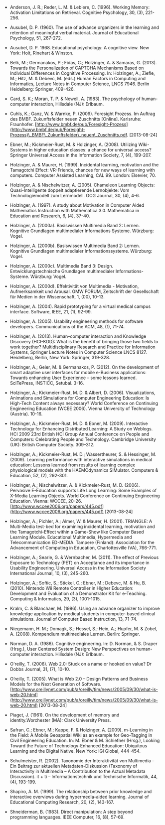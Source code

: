 <!-- filename: 99_Literatur.md -->
<!-- title: Literatur -->

- Anderson, J. R.; Reder, L. M. & Lebiere, C. (1996). Working Memory: Activation Limitations on Retrieval. Cognitive Psychology, 30, (3), 221-256.

- Ausubel, D. P. (1960). The use of advance organizers in the learning and retention of meaningful verbal material. Journal of Educational Psychology, 51, 267-272.

- Ausubel, D. P. 1968. Educational psychology: A cognitive view. New York: Holt, Rinehart & Winston.

- Belk, M.; Germanakos, P.; Fidas, C.; Holzinger, A. & Samaras, G. (2013). Towards the Personalization of CAPTCHA Mechanisms Based on Individual Differences in Cognitive Processing. In: Holzinger, A.; Ziefle, M.; Hitz, M. & Debevc, M. (eds.) Human Factors in Computing and Informatics, Lecture Notes in Computer Science, LNCS 7946. Berlin Heidelberg: Springer, 409-426.

- Card, S. K.; Moran, T. P. & Newell, A. (1983). The psychology of human-computer interaction, Hillsdale (NJ): Erlbaum.

- Cuhls, K.; Ganz, W. & Warnke, P. (2009). Foresight Prozess. Im Auftrag des BMBF. Zukunftsfelder neuen Zuschnitts \[Online]. Karlsruhe: Fraunhofer. [http://www.bmbf.de/pub/Foresight-Prozess](http://www.bmbf.de/pub/Foresight-Prozess)\_BMBF\_Zukunftsfelder\_neuen\_Zuschnitts.pdf. \[2013-08-24]

- Ebner, M.; Kickmeier-Rust, M. & Holzinger, A. (2008). Utilizing Wiki-Systems in higher education classes: a chance for universal access? Springer Universal Access in the Information Society, 7, (4), 199-207.

- Holzinger, A. & Maurer, H. (1999). Incidental learning, motivation and the Tamagotchi Effect: VR-Friends, chances for new ways of learning with computers. Computer Assisted Learning, CAL 99. London: Elsevier, 70.

- Holzinger, A. & Nischelwitzer, A. (2005). Chameleon Learning Objects: Quasi-Intelligente doppelt adaptierende Lernobjekte: Vom Technologiemodell zum Lernmodell. OCG Journal, 30, (4), 4-6.

- Holzinger, A. (1997). A study about Motivation in Computer Aided Mathematics Instruction with Mathematica 3.0. Mathematica in Education and Research, 6, (4), 37-40.

- Holzinger, A. (2000a). Basiswissen Multimedia Band 2: Lernen. Kognitive Grundlagen multimedialer Informations Systeme. Würzburg: Vogel.

- Holzinger, A. (2000b). Basiswissen Multimedia Band 2: Lernen. Kognitive Grundlagen multimedialer Informationssysteme. Würzburg: Vogel.

- Holzinger, A. (2000c). Multimedia Band 3: Design. Entwicklungstechnische Grundlagen multimedialer Informations-Systeme. Würzburg: Vogel.

- Holzinger, A. (2000d). Effektivität von Multimedia - Motivation, Aufmerksamkeit und Arousal. GMW FORUM, Zeitschrift der Gesellschaft für Medien in der Wissenschaft, 1, (00), 10-13.

- Holzinger, A. (2004). Rapid prototyping for a virtual medical campus interface. Software, IEEE, 21, (1), 92-99.

- Holzinger, A. (2005). Usability engineering methods for software developers. Communications of the ACM, 48, (1), 71-74.

- Holzinger, A. (2013). Human–computer interaction and Knowledge Discovery (HCI-KDD): What is the benefit of bringing those two fields to work together? Multidisciplinary Research and Practice for Information Systems, Springer Lecture Notes in Computer Science LNCS 8127. Heidelberg, Berlin, New York: Springer, 319-328.

- Holzinger, A.; Geier, M. & Germanakos, P. (2012). On the development of smart adaptive user interfaces for mobile e-Business applications: Towards enhancing User Experience – some lessons learned. SciTePress, INSTICC, Setubal. 3-16.

- Holzinger, A.; Kickmeier-Rust, M. D. & Albert, D. (2006). Visualizations, Animations and Simulations for Computer Engineering Education: Is High-Tech Content always necessary? World Conference on Continuing Engineering Education (WCEE 2006). Vienna University of Technology (Austria). 10-16.

- Holzinger, A.; Kickmeier-Rust, M. D. & Ebner, M. (2009). Interactive Technology for Enhancing Distributed Learning: A Study on Weblogs. HCI 2009 23rd British HCI Group Annual Conference on People and Computers: Celebrating People and Technology. Cambridge University (UK): British Computer Society. 309–312.

- Holzinger, A.; Kickmeier-Rust, M. D.; Wassertheurer, S. & Hessinger, M. (2009). Learning performance with interactive simulations in medical education: Lessons learned from results of learning complex physiological models with the HAEMOdynamics SIMulator. Computers & Education, 52, (2), 292-301.

- Holzinger, A.; Nischelwitzer, A. & Kickmeier-Rust, M. D. (2006). Pervasive E-Education supports Life Long Learning: Some Examples of X-Media Learning Objects. World Conference on Continuing Engineering Education. Vienna: WCCEE, 20-26. [http://www.wccee2006.org/papers/445.pdf](http://www.wccee2006.org/papers/445.pdf) \[2013-08-24]

- Holzinger, A.; Pichler, A.; Almer, W. & Maurer, H. (2001). TRIANGLE: A Multi-Media test-bed for examining incidental learning, motivation and the Tamagotchi-Effect within a Game-Show like Computer Based Learning Module. Educational Multimedia, Hypermedia and Telecommunication ED-MEDIA. Tampere (Finland): Association for the Advancement of Computing in Education, Charlottesville (VA), 766-771.

- Holzinger, A.; Searle, G. & Wernbacher, M. (2011). The effect of Previous Exposure to Technology (PET) on Acceptance and its importance in Usability Engineering. Universal Access in the Information Society International Journal, 10, (3), 245-260.

- Holzinger, A.; Softic, S.; Stickel, C.; Ebner, M.; Debevc, M. & Hu, B. (2010). Nintendo Wii Remote Controller in Higher Education: Development and Evaluation of a Demonstrator Kit for e-Teaching. Computing & Informatics, 29, (3), 1001-1015.

- Kralm, C. & Blanchaer, M. (1986). Using an advance organizer to improve knowledge application by medical students in computer-based clinical simulations. Journal of Computer Based Instruction, 13, 71-74.

- Niegemann, H. M.; Domagk, S.; Hessel, S.; Hein, A.; Hupfer, M. & Zobel, A. (2008). Kompendium multimediales Lernen. Berlin: Springer.

- Norman, D. A. (1986). Cognitive engineering. In: D. Norman, & S. Draper (Hrsg.), User Centered System Design: New Perspectives on human-computer interaction. Hillsdale (NJ): Erlbaum.

- O'reilly, T. (2006). Web 2.0: Stuck on a name or hooked on value? Dr Dobbs Journal, 31, (7), 10-10.

- O’reilly, T. (2005). What is Web 2.0 – Design Patterns and Business Models for the Next Generation of Software. [http://www.oreillynet.com/pub/a/oreilly/tim/news/2005/09/30/what-is-web-20.html](http://www.oreillynet.com/pub/a/oreilly/tim/news/2005/09/30/what-is-web-20.html) \[2013-08-24]

- Piaget, J. (1961). On the development of memory and identity.Worchester (MA): Clark University Press.

- Safran, C.; Ebner, M.; Kappe, F. & Holzinger, A. (2009). m-Learning in the Field: A Mobile Geospatial Wiki as an example for Geo-Tagging in Civil Engineering Education. In: M. Ebner & M. Schiefner (Hrsg.), Looking Toward the Future of Technology-Enhanced Education: Ubiquitous Learning and the Digital Native. New York: IGI Global, 444-454.

- Schulmeister, R. (2002). Taxonomie der Interaktivität von Multimedia – Ein Beitrag zur aktuellen Metadaten-Diskussion (Taxonomy of Interactivity in Multimedia – A Contribution to the Actual Metadata Discussion). it + ti – Informationstechnik und Technische Informatik, 44, (4), 193-199.

- Shapiro, A. M. (1999). The relationship between prior knowledge and interactive overviews during hypermedia-aided learning. Journal of Educational Computing Research, 20, (2), 143-167.

- Shneiderman, B. (1983). Direct manipulation: A step beyond programming languages. IEEE Computer, 16, (8), 57-69.

